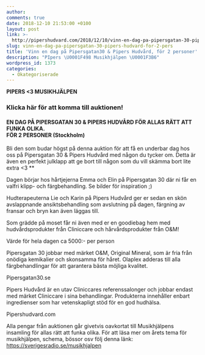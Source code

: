 ```yaml
---
author:
comments: true
date: 2018-12-10 21:53:00 +0100
layout: post
link: >-
  http://pipershudvard.com/2018/12/10/vinn-en-dag-pa-pipersgatan-30-pipers-hudvard-for-2-pers/
slug: vinn-en-dag-pa-pipersgatan-30-pipers-hudvard-for-2-pers
title: 'Vinn en dag på Pipersgatan30 & Pipers Hudvård, för 2 personer'
description: "PIpers \U0001F498️ Musikhjälpen \U0001F3B6️"
wordpress_id: 1373
categories:
  - Okategoriserade
---
```


**PIPERS &lt;3 MUSIKHJÄLPEN**

### Klicka här för att komma till auktionen!

#### EN DAG PÅ PIPERSGATAN 30 & PIPERS HUDVÅRD FÖR ALLAS RÄTT ATT FUNKA OLIKA.<br>FÖR 2 PERSONER (Stockholm)

Bli den som budar högst på denna auktion för att få en underbar dag hos oss på Pipersgatan 30 & Pipers Hudvård med någon du tycker om. Detta är även en perfekt julklapp att ge bort till någon som du vill skämma bort lite extra &lt;3 \*\*

Dagen börjar hos hårtjejerna Emma och Elin på Pipersgatan 30 där ni får en valfri klipp- och färgbehandling. Se bilder för inspiration ;)

Hudterapeuterna Lie och Karin på Pipers Hudvård ger er sedan en skön avslappnande ansiktsbehandling som avslutning på dagen, färgning av fransar och bryn kan även läggas till.

Som grädde på moset får ni även med er en goodiebag hem med hudvårdsprodukter från Cliniccare och hårvårdsprodukter från O&M!

Värde för hela dagen ca 5000:- per person

Pipersgatan 30 jobbar med märket O&M, Original Mineral, som är fria från onödiga kemikalier och skonsamma för håret. Olaplex adderas till alla färgbehandlingar för att garantera bästa möjliga kvalitet.

Pipersgatan30.se

Pipers Hudvård är en utav Cliniccares referenssalonger och jobbar endast med märket Cliniccare i sina behandlingar. Produkterna innehåller enbart ingredienser som har vetenskapligt stöd för en god hudhälsa.

Pipershudvard.com

Alla pengar från auktionen går givetvis oavkortat till Musikhjälpens insamling för allas rätt att funka olika. För att läsa mer om årets tema för musikhjälpen, schema, bössor osv följ denna länk: https://sverigesradio.se/musikhjalpen